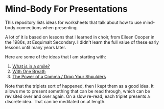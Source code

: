 # Mind-Body For Presentations

This repository lists ideas for worksheets that talk about how to use
mind-body connections when presenting.

A lot of it is based on lessons that I learned in choir, from Eileen Cooper
in the 1980s, at Esquimalt Secondary. I didn't learn the full value of these
early lessons until many years later.

Here are some of the ideas that I am starting with:

1. [What is in a smile?](./smiling.md)
2. [With One Breath](./breath.md)
3. [The Power of a Comma / Drop Your Shoulders](./comma-drop.md)

Note that the triplets sort of happened, then I kept them as a good idea.
It allows me to present something that can be read through, which can be
revisited over and over again. On a slow re-read, each triplet presents a
discrete idea. That can be meditated on at length.
